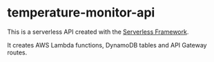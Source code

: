 # temperature-monitor-api

This is a serverless API created with the [Serverless Framework](https://serverless.com/).

It creates AWS Lambda functions, DynamoDB tables and API Gateway routes.
